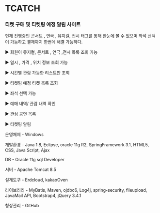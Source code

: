 # TCATCH

### 티켓 구매 및 티켓팅 예정 알림 사이트 

현재 진행중인 콘서트 , 연극 , 뮤지컬, 전시  태그를 통해 한눈에 볼 수 있으며 좌석 선택이 가능하고 결제까지 한번에 해결 가능하다.


▶ 회원이 뮤지컬, 콘서트 , 연극 ,전시 목록 조회 가능

▶ 일시 , 가격 , 위치 정보 조회 가능

▶ 시간별 관람 가능한 리스트만 조회

▶ 티켓팅 예정 티켓 목록 조회

▶ 좌석 선택 가능

▶ 예매 내역/ 관람 내역  확인 

▶ 관심 공연 목록 

▶ 티켓팅 알림 


운영체제 - Windows


개발환경 - Java 1.8, Eclipse, oracle 11g R2, SpringFramework 3.1, HTML5, CSS, Java Script, Ajax


DB - Oracle 11g sql Developer


서버 - Apache Tomcat 8.5


설계도구 - Erdcloud, kakaoOven


라이브러리 - MyBatis, Maven, ojdbc6, Log4j, spring-security, fileupload, JavaMail API, Bootstrap4, jQuery 3.4.1 


형상관리 - GitHub
